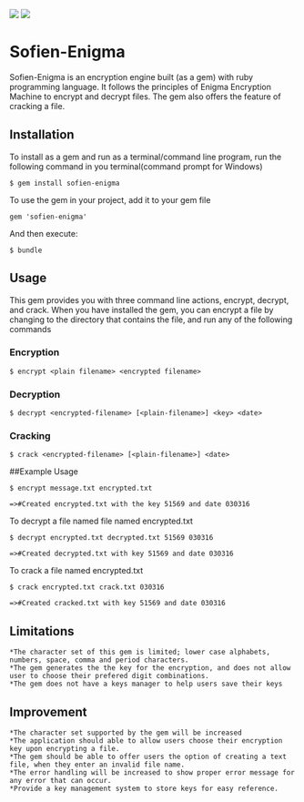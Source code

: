 <a href="https://codeclimate.com/github/andela-gogbara/Enigma"><img src="https://codeclimate.com/github/andela-gogbara/Enigma/badges/gpa.svg" /></a>
<a href="https://codeclimate.com/github/andela-gogbara/Enigma/coverage"><img src="https://codeclimate.com/github/andela-gogbara/Enigma/badges/coverage.svg" /></a>
# Sofien-Enigma

Sofien-Enigma is an encryption engine built (as a gem) with ruby programming language. It follows the principles of Enigma Encryption Machine to encrypt and decrypt files. The gem also offers the feature of cracking a file.

## Installation

To install as a gem and run as a terminal/command line program, run the following command in you terminal(command prompt for Windows)

    $ gem install sofien-enigma

To use the gem in your project, add it to your gem file

    gem 'sofien-enigma'

And then execute:

    $ bundle

## Usage

This gem provides you with three command line actions, encrypt, decrypt, and crack.
When you have installed the gem, you can encrypt a file by changing to the directory that contains the file, and run any of the following commands


### Encryption

    $ encrypt <plain filename> <encrypted filename>


### Decryption

    $ decrypt <encrypted-filename> [<plain-filename>] <key> <date>

### Cracking

    $ crack <encrypted-filename> [<plain-filename>] <date>


##Example Usage

    $ encrypt message.txt encrypted.txt

    =>#Created encrypted.txt with the key 51569 and date 030316

To decrypt a file named file named encrypted.txt

    $ decrypt encrypted.txt decrypted.txt 51569 030316

    =>#Created decrypted.txt with key 51569 and date 030316

To crack a file named encrypted.txt

    $ crack encrypted.txt crack.txt 030316

    =>#Created cracked.txt with key 51569 and date 030316



## Limitations

    *The character set of this gem is limited; lower case alphabets, numbers, space, comma and period characters.
    *The gem generates the the key for the encryption, and does not allow user to choose their prefered digit combinations.
    *The gem does not have a keys manager to help users save their keys

## Improvement

    *The character set supported by the gem will be increased
    *The application should able to allow users choose their encryption key upon encrypting a file.
    *The gem should be able to offer users the option of creating a text file, when they enter an invalid file name.
    *The error handling will be increased to show proper error message for any error that can occur.
    *Provide a key management system to store keys for easy reference.
